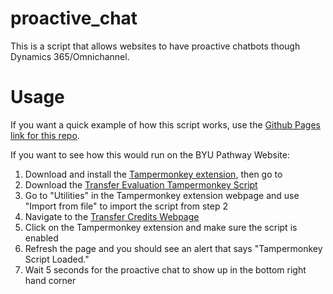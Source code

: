 # proactive_chat
This is a script that allows websites to have proactive chatbots though Dynamics 365/Omnichannel.

# Usage
If you want a quick example of how this script works, use the [Github Pages link for this repo](https://collin-murphy.github.io/proactive_chat/).

If you want to see how this would run on the BYU Pathway Website:
1. Download and install the [Tampermonkey extension](https://chrome.google.com/webstore/detail/tampermonkey/dhdgffkkebhmkfjojejmpbldmpobfkfo), then go to
2. Download the [Transfer Evaluation Tampermonkey Script](https://raw.githubusercontent.com/collin-murphy/proactive_chat/transfer/tampermonkey.js)
3. Go to "Utilities" in the Tampermonkey extension webpage and use "Import from file" to import the script from step 2
4. Navigate to the [Transfer Credits Webpage](https://www.byupathway.org/admissions/transfer-credits)
5. Click on the Tampermonkey extension and make sure the script is enabled
6. Refresh the page and you should see an alert that says "Tampermonkey Script Loaded."
7. Wait 5 seconds for the proactive chat to show up in the bottom right hand corner
